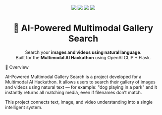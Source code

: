 <p align="center"> <img src="https://img.shields.io/badge/Python-3.10+-blue?logo=python"> <img src="https://img.shields.io/badge/Flask-3.0-black?logo=flask"> <img src="https://img.shields.io/badge/OpenAI%20CLIP-ViT%2FB32-green?logo=openai"> <img src="https://img.shields.io/badge/Status-Active-success?style=flat"> </p> <h1 align="center">🧠 AI-Powered Multimodal Gallery Search</h1> <p align="center"> Search your <b>images and videos using natural language</b>.<br> Built for the <b>Multimodal AI Hackathon</b> using OpenAI CLIP + Flask. </p>
🚀 Overview

AI-Powered Multimodal Gallery Search is a project developed for a Multimodal AI Hackathon.
It allows users to search their gallery of images and videos using natural text — for example:
"dog playing in a park"
and it instantly returns all matching media, even if filenames don’t match.

This project connects text, image, and video understanding into a single intelligent system.
